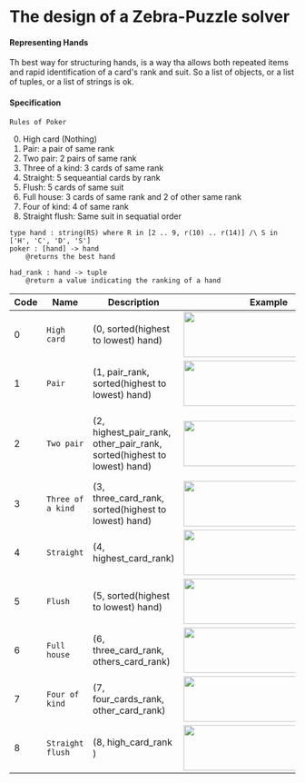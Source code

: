 # The design of a Zebra-Puzzle solver

#### Representing Hands

Th best way for structuring hands, is a way tha allows both repeated items and rapid identification of a card's rank and suit. So a list of objects, or a list of tuples, or a list of strings is ok.

#### Specification

```Rules of Poker```

0. High card (Nothing)
1. Pair: a pair of same rank
2. Two pair: 2 pairs of same rank
3. Three of a kind: 3 cards of same rank
4. Straight: 5 sequeantial cards by rank
5. Flush: 5 cards of same suit
6. Full house: 3 cards of same rank and 2 of other same rank
7. Four of kind: 4 of same rank
8. Straight flush: Same suit in sequatial order

```
type hand : string(RS) where R in [2 .. 9, r(10) .. r(14)] /\ S in ['H', 'C', 'D', 'S']
poker : [hand] -> hand
	@returns the best hand
	
had_rank : hand -> tuple
	@return a value indicating the ranking of a hand
```


Code | Name | Description | Example | Value 
------------ | ------------- | ------------ | ------------ | ------------- 
0 | `High card` | (0, sorted(highest to lowest) hand) | <img src="https://raw.githubusercontent.com/scvalencia/MOOC/master/Udacity/Software%20engineering/DesignOfComputerPrograms/img/img0.png" width="300" height="80" /> | (0, [7, 5, 4, 3, 2])
1 | `Pair` | (1, pair_rank, sorted(highest to lowest) hand) | <img src="https://raw.githubusercontent.com/scvalencia/MOOC/master/Udacity/Software%20engineering/DesignOfComputerPrograms/img/img1.png" width="300" height="80" /> | (1, 2, [11, 6, 3, 2, 2])
2 | `Two pair` | (2, highest_pair_rank, other_pair_rank, sorted(highest to lowest) hand) | <img src="https://raw.githubusercontent.com/scvalencia/MOOC/master/Udacity/Software%20engineering/DesignOfComputerPrograms/img/img2.png" width="300" height="80" /> | (2, 11, 3, [13, 11, 11, 3, 3])
3 | `Three of a kind` | (3, three_card_rank, sorted(highest to lowest) hand) | <img src="https://raw.githubusercontent.com/scvalencia/MOOC/master/Udacity/Software%20engineering/DesignOfComputerPrograms/img/img3.png" width="300" height="80" /> | (3, 7, [7, 7 ,7 , 5, 3])
4 | `Straight` | (4, highest_card_rank) | <img src="https://raw.githubusercontent.com/scvalencia/MOOC/master/Udacity/Software%20engineering/DesignOfComputerPrograms/img/img4.png" width="300" height="80" /> | (4, 11)
5 | `Flush` | (5, sorted(highest to lowest) hand) | <img src="https://raw.githubusercontent.com/scvalencia/MOOC/master/Udacity/Software%20engineering/DesignOfComputerPrograms/img/img5.png" width="300" height="80" /> | (5, [10, 8, 7, 5, 3])
6 | `Full house` | (6, three_card_rank, others_card_rank) | <img src="https://raw.githubusercontent.com/scvalencia/MOOC/master/Udacity/Software%20engineering/DesignOfComputerPrograms/img/img6.png" width="300" height="80" /> | (6, 8, 13)
7 | `Four of kind` | (7, four_cards_rank, other_card_rank) | <img src="https://raw.githubusercontent.com/scvalencia/MOOC/master/Udacity/Software%20engineering/DesignOfComputerPrograms/img/img7.png" width="300" height="80" /> | (7, 14, 12)
8 | `Straight flush` | (8, high_card_rank ) | <img src="https://raw.githubusercontent.com/scvalencia/MOOC/master/Udacity/Software%20engineering/DesignOfComputerPrograms/img/img8.png" width="300" height="80" /> | (8, 11)


